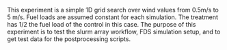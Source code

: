 This experiment is a simple 1D grid search over wind values from 0.5m/s to 5 m/s.
Fuel loads are assumed constant for each simulation. The treatment has 1/2 the fuel load 
of the control in this case.
The purpose of this experiment is to test the slurm array workflow, FDS simulation setup, and to get test data for the postprocessing scripts.